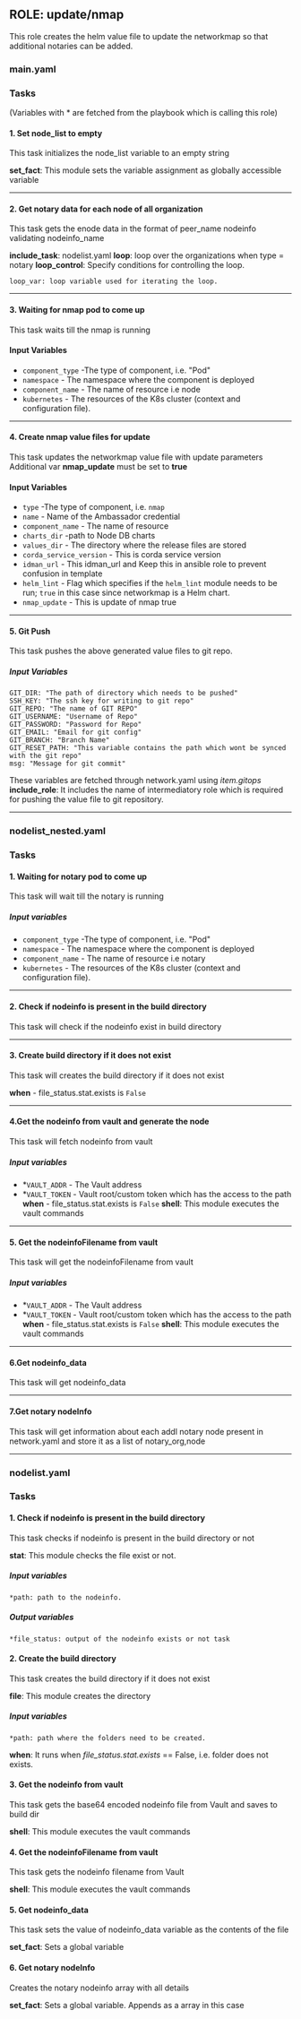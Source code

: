 [//]: # (##############################################################################################)
[//]: # (Copyright Accenture. All Rights Reserved.)
[//]: # (SPDX-License-Identifier: Apache-2.0)
[//]: # (##############################################################################################)

## ROLE: update/nmap
This role creates the helm value file to update the networkmap so that additional notaries can be added.
### main.yaml
### Tasks
(Variables with * are fetched from the playbook which is calling this role)    

#### 1. Set node_list to empty
This task initializes the node_list variable to an empty string

**set_fact**: This module sets the variable assignment as globally accessible variable

---

#### 2. Get notary data for each node of all organization
This task gets the enode data in the format of
peer_name
nodeinfo
validating
nodeinfo_name

**include_task**: nodelist.yaml
**loop**: loop over the organizations when type = notary
**loop_control**: Specify conditions for controlling the loop.
                
    loop_var: loop variable used for iterating the loop.

---

#### 3. Waiting for nmap pod to come up
This task waits till the nmap is running
#### Input Variables
 - `component_type` -The type of component, i.e. "Pod"
 - `namespace` - The namespace where the component is deployed
 - `component_name` - The name of resource i.e node
 - `kubernetes` - The resources of the K8s cluster (context and configuration file).

---

#### 4. Create nmap value files for update
This task updates the networkmap value file with update parameters
Additional var **nmap_update** must be set to **true**
#### Input Variables
- `type` -The type of component, i.e. `nmap`
- `name` -  Name of the Ambassador credential 
- `component_name` - The name of resource
- `charts_dir` -path to Node DB charts
- `values_dir` - The directory where the release files are stored
- `corda_service_version` - This is  corda service version 
- `idman_url` - This idman_url and Keep this in ansible role to prevent confusion in template
- `helm_lint` - Flag which specifies if the `helm_lint` module needs to be run; `true` in this case since networkmap is a Helm chart.
- `nmap_update` - This is update of nmap true
---

#### 5. Git Push
This task pushes the above generated value files to git repo.
##### Input Variables
    GIT_DIR: "The path of directory which needs to be pushed"
    SSH_KEY: "The ssh key for writing to git repo"
    GIT_REPO: "The name of GIT REPO"
    GIT_USERNAME: "Username of Repo"
    GIT_PASSWORD: "Password for Repo"
    GIT_EMAIL: "Email for git config"
    GIT_BRANCH: "Branch Name"
    GIT_RESET_PATH: "This variable contains the path which wont be synced with the git repo"
    msg: "Message for git commit"
These variables are fetched through network.yaml using *item.gitops*
**include_role**: It includes the name of intermediatory role which is required for pushing  the value file to git repository.

----------------

### nodelist_nested.yaml
### Tasks

#### 1.  Waiting for notary pod to come up
This task will wait till the notary is running
##### Input variables
 - `component_type` -The type of component, i.e. "Pod"
 - `namespace` - The namespace where the component is deployed
 - `component_name` - The name of resource i.e notary
 - `kubernetes` - The resources of the K8s cluster (context and configuration file).

---

#### 2. Check if nodeinfo is present in the build directory
This task will check if the nodeinfo exist in build directory

----

#### 3. Create build directory if it does not exist
This task will creates the build directory if it does not exist

**when** - file_status.stat.exists is `False`

---

#### 4.Get the nodeinfo from vault and generate the node
This task will fetch nodeinfo from vault
##### Input variables
- *`VAULT_ADDR` - The Vault address
- *`VAULT_TOKEN` - Vault root/custom token which has the access to the path
**when** - file_status.stat.exists is `False`
**shell**: This module executes the vault commands

---

#### 5. Get the nodeinfoFilename from vault
This task will get the nodeinfoFilename from vault
##### Input variables
- *`VAULT_ADDR` - The Vault address
- *`VAULT_TOKEN` - Vault root/custom token which has the access to the path
**when** - file_status.stat.exists is `False`
**shell**: This module executes the vault commands

---

#### 6.Get nodeinfo_data
This task will get nodeinfo_data

---

#### 7.Get notary nodeInfo
This task will get information about each addl notary node present in network.yaml and store it as a list of notary_org,node

-----------------

### nodelist.yaml
### Tasks

#### 1. Check if nodeinfo is present in the build directory
 This task checks if nodeinfo is present in the build directory or not

**stat**: This module checks the file exist or not.
##### Input variables
    *path: path to the nodeinfo.
##### Output variables
    *file_status: output of the nodeinfo exists or not task

#### 2. Create the build directory
 This task creates the build directory if it does not exist

**file**: This module creates the directory

##### Input variables 

    *path: path where the folders need to be created.

**when**: It runs when *file_status.stat.exists* == False, i.e. folder does not exists.

#### 3. Get the nodeinfo from vault
 This task gets the base64 encoded nodeinfo file from Vault and saves to build dir

**shell**: This module executes the vault commands

#### 4. Get the nodeinfoFilename from vault
 This task gets the nodeinfo filename from Vault

**shell**: This module executes the vault commands

#### 5. Get nodeinfo_data
 This task sets the value of nodeinfo_data variable as the contents of the file

**set_fact**: Sets a global variable

#### 6. Get notary nodeInfo
 Creates the notary nodeinfo array with all details

**set_fact**: Sets a global variable. Appends as a array in this case 
